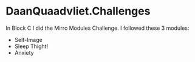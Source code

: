 # DaanQuaadvliet.Challenges
In Block C I did the Mirro Modules Challenge. I followed these 3 modules:

* Self-Image
* Sleep Thight!
* Anxiety
